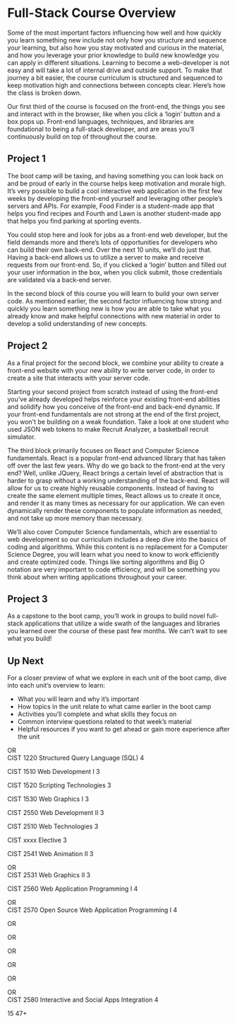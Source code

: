 # Full-Stack Course Overview

Some of the most important factors influencing how well and how quickly you learn something new include not only how you structure and sequence your learning, but also how you stay motivated and curious in the material, and how you leverage your prior knowledge to build new knowledge you can apply in different situations. Learning to become a web-developer is not easy and will take a lot of internal drive and outside support. To make that journey a bit easier, the course curriculum is structured and sequenced to keep motivation high and connections between concepts clear. Here’s how the class is broken down.

Our first third of the course is focused on the front-end, the things you see and interact with in the browser, like when you click a ‘login’ button and a box pops up. Front-end languages, techniques, and libraries are foundational to being a full-stack developer, and are areas you’ll continuously build on top of throughout the course.

## Project 1

The boot camp will be taxing, and having something you can look back on and be proud of early in the course helps keep motivation and morale high. It’s very possible to build a cool interactive web application in the first few weeks by developing the front-end yourself and leveraging other people’s servers and APIs. For example, Food Finder is a student-made app that helps you find recipes and Fourth and Lawn is another student-made app that helps you find parking at sporting events.

You could stop here and look for jobs as a front-end web developer, but the field demands more and there’s lots of opportunities for developers who can build their own back-end. Over the next 10 units, we’ll do just that. Having a back-end allows us to utilize a server to make and receive requests from our front-end. So, if you clicked a ‘login’ button and filled out your user information in the box, when you click submit, those credentials are validated via a back-end server.

In the second block of this course you will learn to build your own server code. As mentioned earlier, the second factor influencing how strong and quickly you learn something new is how you are able to take what you already know and make helpful connections with new material in order to develop a solid understanding of new concepts.

## Project 2

As a final project for the second block, we combine your ability to create a front-end website with your new ability to write server code, in order to create a site that interacts with your server code.

Starting your second project from scratch instead of using the front-end you’ve already developed helps reinforce your existing front-end abilities and solidify how you conceive of the front-end and back-end dynamic. If your front-end fundamentals are not strong at the end of the first project, you won't be building on a weak foundation. Take a look at one student who used JSON web tokens to make Recruit Analyzer, a basketball recruit simulator.

The third block primarily focuses on React and Computer Science fundamentals. React is a popular front-end advanced library that has taken off over the last few years. Why do we go back to the front-end at the very end? Well, unlike JQuery, React brings a certain level of abstraction that is harder to grasp without a working understanding of the back-end. React will allow for us to create highly reusable components. Instead of having to create the same element multiple times, React allows us to create it once, and render it as many times as necessary for our application. We can even dynamically render these components to populate information as needed, and not take up more memory than necessary.

We’ll also cover Computer Science fundamentals, which are essential to web development so our curriculum includes a deep dive into the basics of coding and algorithms. While this content is no replacement for a Computer Science Degree, you will learn what you need to know to work efficiently and create optimized code. Things like sorting algorithms and Big O notation are very important to code efficiency, and will be something you think about when writing applications throughout your career.

## Project 3

As a capstone to the boot camp, you’ll work in groups to build novel full-stack applications that utilize a wide swath of the languages and libraries you learned over the course of these past few months. We can’t wait to see what you build!

## Up Next

For a closer preview of what we explore in each unit of the boot camp, dive into each unit’s overview to learn:

* What you will learn and why it’s important
* How topics in the unit relate to what came earlier in the boot camp
* Activities you’ll complete and what skills they focus on
* Common interview questions related to that week’s material
* Helpful resources if you want to get ahead or gain more experience after the unit







<!-- Program Design and Development	3 -->

 	
<!-- CIST 1210	Introduction to Oracle Databases	4 -->

OR	
CIST 1220	Structured Query Language (SQL)	4

 	
CIST 1510	Web Development I	3

CIST 1520	Scripting Technologies	3

CIST 1530	Web Graphics I	3

CIST 2550	Web Development II	3

<!-- CIST 1601	Information Security Fundamentals	3 -->

CIST 2510	Web Technologies	3

CIST xxxx	Elective	3

 	
CIST 2541	Web Animation II	3

OR	
CIST 2531	Web Graphics II	3

 	
CIST 2560	Web Application Programming I	4

OR	
CIST 2570	Open Source Web Application Programming I	4

OR	
<!-- CIST 2381	Mobile Application Development	4 -->

OR	
<!-- CIST 2371	Java Programming I	4 -->

OR	
<!-- CIST 2311	Visual Basic I	4 -->

OR	
<!-- CIST 2351	PHP Programming I	4 -->

OR	
<!-- CIST 2341	C# Programming I	4 -->

OR	
CIST 2580	Interactive and Social Apps Integration	4


15 47+